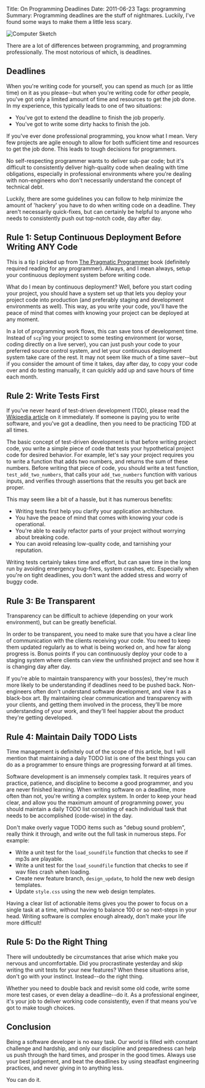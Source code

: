Title: On Programming Deadlines
Date: 2011-06-23
Tags: programming
Summary: Programming deadlines are the stuff of nightmares.  Luckily, I've found some ways to make them a little less scary.


![Computer Sketch][]


There are a lot of differences between programming, and programming
professionally.  The most notorious of which, is deadlines.


## Deadlines

When you're writing code for yourself, you can spend as much (or as little
time) on it as you please--but when you're writing code for *other* people,
you've got only a limited amount of time and resources to get the job done.
In my experience, this typically leads to one of two situations:

-   You've got to extend the deadline to finish the job properly.
-   You've got to write some dirty hacks to finish the job.

If you've ever done professional programming, you know what I mean.  Very few
projects are agile enough to allow for both sufficient time and resources to
get the job done.  This leads to tough decisions for programmers.

No self-respecting programmer wants to deliver sub-par code; but it's difficult
to consistently deliver high-quality code when dealing with time obligations,
especially in professional environments where you're dealing with non-engineers
who don't necessarily understand the concept of technical debt.

Luckily, there are some guidelines you can follow to help minimize the amount
of 'hackery' you have to do when writing code on a deadline.  They aren't
necessarily quick-fixes, but can certainly be helpful to anyone who needs to
consistently push out top-notch code, day after day.


## Rule 1: Setup Continuous Deployment Before Writing ANY Code

This is a tip I picked up from [The Pragmatic Programmer][] book (definitely
required reading for any programmer).  Always, and I mean always, setup your
continuous deployment system before writing code.

What do I mean by continuous deployment?  Well, before you start coding your
project, you should have a system set up that lets you deploy your project code
into production (and preferably staging and development environments as well).
This way, as you write your code, you'll have the peace of mind that comes with
knowing your project can be deployed at any moment.

In a lot of programming work flows, this can save tons of development time.
Instead of `scp`'ing your project to some testing environment (or worse, coding
directly on a live server), you can just push your code to your preferred
source control system, and let your continuous deployment system take care of
the rest.  It may not seem like much of a time saver--but if you consider the
amount of time it takes, day after day, to copy your code over and do testing
manually, it can quickly add up and save hours of time each month.


## Rule 2: Write Tests First

If you've never heard of test-driven development (TDD), please read the
[Wikipedia article][] on it immediately.  If someone is paying you to write
software, and you've got a deadline, then you need to be practicing TDD at all
times.

The basic concept of test-driven development is that before writing project
code, you write a simple piece of code that tests your hypothetical project
code for desired behavior.  For example, let's say your project requires you to
write a function that adds two numbers, and returns the sum of these numbers.
Before writing that piece of code, you should write a test function,
`test_add_two_numbers`, that calls your `add_two_numbers` function with various
inputs, and verifies through assertions that the results you get back are
proper.

This may seem like a bit of a hassle, but it has numerous benefits:

-   Writing tests first help you clarify your application architecture.
-   You have the peace of mind that comes with knowing your code is
    operational.
-   You're able to easily refactor parts of your project without worrying about
    breaking code.
-   You can avoid releasing low-quality code, and tarnishing your reputation.

Writing tests certainly takes time and effort, but can save time in the long
run by avoiding emergency bug-fixes, system crashes, etc.  Especially when
you're on tight deadlines, you don't want the added stress and worry of buggy
code.


## Rule 3: Be Transparent

Transparency can be difficult to achieve (depending on your work environment),
but can be greatly beneficial.

In order to be transparent, you need to make sure that you have a clear line of
communication with the clients receiving your code.  You need to keep them
updated regularly as to what is being worked on, and how far along progress is.
Bonus points if you can continuously deploy your code to a staging system where
clients can view the unfinished project and see how it is changing day after
day.

If you're able to maintain transparency with your boss(es), they're much more
likely to be understanding if deadlines need to be pushed back.  Non-engineers
often don't understand software development, and view it as a black-box art.
By maintaining clear communication and transparency with your clients, and
getting them involved in the process, they'll be more understanding of your
work, and they'll feel happier about the product they're getting developed.


## Rule 4: Maintain Daily TODO Lists

Time management is definitely out of the scope of this article, but I will
mention that maintaining a daily TODO list is one of the best things you can do
as a programmer to ensure things are progressing forward at all times.

Software development is an immensely complex task.  It requires years of
practice, patience, and discipline to become a good programmer, and you are
never finished learning.  When writing software on a deadline, more often than
not, you're writing a complex system.  In order to keep your head clear, and
allow you the maximum amount of programming power, you should maintain a daily
TODO list consisting of each individual task that needs to be accomplished
(code-wise) in the day.

Don't make overly vague TODO items such as "debug sound problem", really think
it through, and write out the full task in numerous steps.  For example:

-   Write a unit test for the `load_soundfile` function that checks to see if
    mp3s are playable.
-   Write a unit test for the `load_soundfile` function that checks to see if
    wav files crash when loading.
-   Create new feature branch, `design_update`, to hold the new web design
    templates.
-   Update `style.css` using the new web design templates.

Having a clear list of actionable items gives you the power to focus on a
single task at a time, without having to balance 100 or so next-steps in your
head.  Writing software is complex enough already, don't make your life more
difficult!


## Rule 5: Do the Right Thing

There will undoubtedly be circumstances that arise which make you nervous and
uncomfortable.  Did you procrastinate yesterday and skip writing the unit tests
for your new features?  When these situations arise, don't go with your
instinct.  Instead--do the right thing.

Whether you need to double back and revisit some old code, write some more test
cases, or even delay a deadline--do it.  As a professional engineer, it's your
job to deliver working code consistently, even if that means you've got to make
tough choices.


## Conclusion

Being a software developer is no easy task.  Our world is filled with constant
challenge and hardship, and only our discipline and preparedness can help us
push through the hard times, and prosper in the good times.  Always use your
best judgement, and beat the deadlines by using steadfast engineering
practices, and never giving in to anything less.

You can do it.


  [Computer Sketch]: {filename}/images/2011/computer-sketch.png "Computer Sketch"
  [The Pragmatic Programmer]: http://www.amazon.com/gp/product/020161622X/ref=as_li_ss_tl?ie=UTF8&camp=1789&creative=390957&creativeASIN=020161622X&linkCode=as2&tag=rdegges-20 "The Pragmatic Programmer"
  [Wikipedia article]: http://en.wikipedia.org/wiki/Test-driven_development "test-driven Development Wiki"
